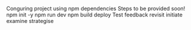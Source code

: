 Conguring project using npm dependencies
Steps to be provided soon!
npm init -y
npm run dev
npm build
deploy
Test
feedback
revisit
initiate
examine
strategise
